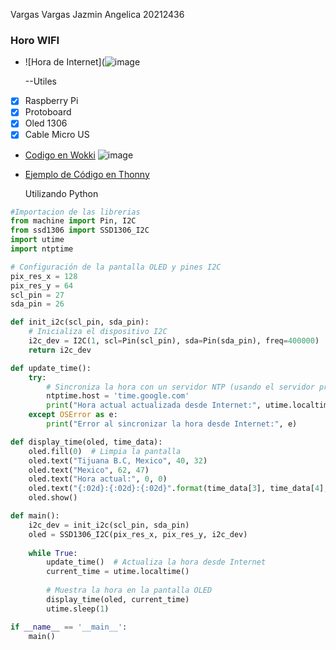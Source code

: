 Vargas Vargas Jazmin Angelica 20212436

### Horo WIFI

- ![Hora de Internet](![image](https://github.com/JAZMIN2021/Expo/assets/79472215/6d8ea2b8-1e49-47e0-bfcc-c3e308f55cde)
  
  --Utiles
- [x] Raspberry Pi
- [x]  Protoboard
- [x] Oled 1306
- [x] Cable Micro US
  
- [Codigo en Wokki](#recursos-adicionales)
![image](https://github.com/JAZMIN2021/Expo/assets/79472215/d55cda7d-9a2b-4496-8166-ef6df42dd6b0)

- [Ejemplo de Código en Thonny](#ejemplo-de-c%C3%B3digo)
 
  Utilizando Python 
```python
#Importacion de las librerias
from machine import Pin, I2C
from ssd1306 import SSD1306_I2C
import utime
import ntptime

# Configuración de la pantalla OLED y pines I2C
pix_res_x = 128
pix_res_y = 64
scl_pin = 27
sda_pin = 26

def init_i2c(scl_pin, sda_pin):
    # Inicializa el dispositivo I2C
    i2c_dev = I2C(1, scl=Pin(scl_pin), sda=Pin(sda_pin), freq=400000)
    return i2c_dev

def update_time():
    try:
        # Sincroniza la hora con un servidor NTP (usando el servidor predeterminado)
        ntptime.host = 'time.google.com'
        print("Hora actual actualizada desde Internet:", utime.localtime())
    except OSError as e:
        print("Error al sincronizar la hora desde Internet:", e)

def display_time(oled, time_data):
    oled.fill(0)  # Limpia la pantalla
    oled.text("Tijuana B.C, Mexico", 40, 32)
    oled.text("Mexico", 62, 47)
    oled.text("Hora actual:", 0, 0)
    oled.text("{:02d}:{:02d}:{:02d}".format(time_data[3], time_data[4], time_data[5]), 0, 16)
    oled.show()

def main():
    i2c_dev = init_i2c(scl_pin, sda_pin)
    oled = SSD1306_I2C(pix_res_x, pix_res_y, i2c_dev)
    
    while True:
        update_time()  # Actualiza la hora desde Internet
        current_time = utime.localtime()
        
        # Muestra la hora en la pantalla OLED
        display_time(oled, current_time)
        utime.sleep(1)

if __name__ == '__main__':
    main()




